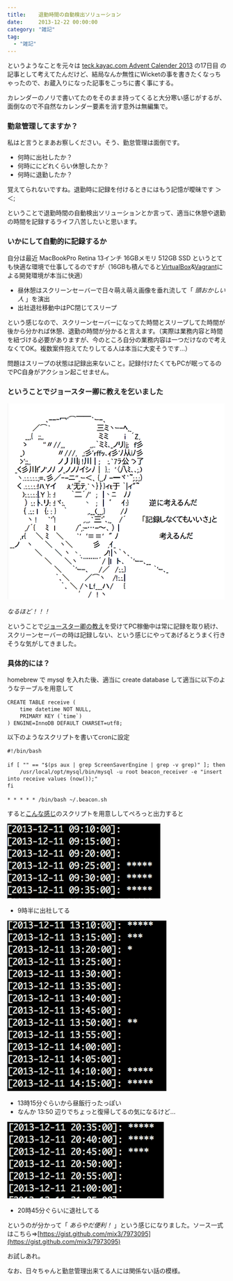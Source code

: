 ```yaml
---
title:    退勤時間の自動検出ソリューション
date:     2013-12-22 00:00:00
category: "雑記"
tag:
  - "雑記"
---
```


というようなことを元々は [teck.kayac.com Advent Calender 2013](http://tech.kayac.com/archive/techkayaccom_advent_calendar_2013.html) の17日目 の記事として考えてたんだけど、結局なんか無性にWicketの事を書きたくなっちゃったので、お蔵入りになった記事をこっちに書く事にする。

カレンダーのノリで書いてたのをそのまま持ってくると大分寒い感じがするが、面倒なので不自然なカレンダー要素を消す意外は無編集で。

### 勤怠管理してますか？

私はと言うとまあお察しください。そう、勤怠管理は面倒です。

* 何時に出社したか？
* 何時ににどれくらい休憩したか？
* 何時に退勤したか？

覚えてられないですね。退勤時に記録を付けるときにはもう記憶が曖昧です ＞＜;

ということで退勤時間の自動検出ソリューションとか言って、適当に休憩や退勤の時間を記録するライフ八苦したいと思います。

### いかにして自動的に記録するか

自分は最近 MacBookPro Retina 13インチ 16GBメモリ 512GB SSD というとても快適な環境で仕事してるのですが（16GBも積んでると[VirtualBox](https://www.virtualbox.org/)&[Vagrant](http://www.vagrantup.com/)による開発環境が本当に快適）

* 昼休憩はスクリーンセーバーで日々萌え萌え画像を垂れ流して「 *頭おかしい人* 」を演出
* 出社退社移動中はPC閉じてスリープ

という感じなので、スクリーンセーバーになってた時間とスリープしてた時間が後から分かれば休憩、退勤の時間が分かると言えます。（実際は業務内容と時間を紐づける必要がありますが、今のところ自分の業務内容は一つだけなので考えなくてOK。複数案件抱えてたりしてる人は本当に大変そうです…）

問題はスリープの状態は記録出来ないこと。記録付けたくてもPCが眠ってるのでPC自身がアクション起こせません。

### ということでジョースター卿に教えを乞いました

<img src="/images/20131222/d2bdffc4.png" width="500" alt="ジョースター卿" />

*なるほど！！！* 

ということで[ジョースター卿の教え](http://dic.nicovideo.jp/a/%E9%80%86%E3%81%AB%E8%80%83%E3%81%88%E3%82%8B%E3%82%93%E3%81%A0)を受けてPC稼働中は常に記録を取り続け、スクリーンセーバーの時は記録しない、という感じにやってあげるとうまく行きそうな気がしてきました。

### 具体的には？

homebrew で mysql を入れた後、適当に create database して適当に以下のようなテーブルを用意して

	CREATE TABLE receive (
		time datetime NOT NULL,
		PRIMARY KEY (`time`)
	) ENGINE=InnoDB DEFAULT CHARSET=utf8;

以下のようなスクリプトを書いてcronに設定

	#!/bin/bash
	
	if [ "" == "$(ps aux | grep ScreenSaverEngine | grep -v grep)" ]; then
		/usr/local/opt/mysql/bin/mysql -u root beacon_receiver -e "insert into receive values (now());"
	fi

	* * * * * /bin/bash ~/.beacon.sh

すると[こんな感じ](https://gist.github.com/mix3/7973095#file-active_monitor-pl)のスクリプトを用意ししてぺろっと出力すると

![9時半に出社してる](/images/20131222/a6f42cb8.png)

* 9時半に出社してる

![13時15分ぐらいから昼行ったっぽい](/images/20131222/0130bdfb.png)

* 13時15分ぐらいから昼飯行ったっぽい
 * なんか 13:50 辺りでちょっと復帰してるの気になるけど…

![20時45分ぐらいに退社してる](/images/20131222/32609ec0.png)

* 20時45分ぐらいに退社してる

というのが分かって「 *あらやだ便利！* 」という感じになりました。ソース一式はこちら⇒[https://gist.github.com/mix3/7973095](https://gist.github.com/mix3/7973095)

お試しあれ。

なお、日々ちゃんと勤怠管理出来てる人には関係ない話の模様。
